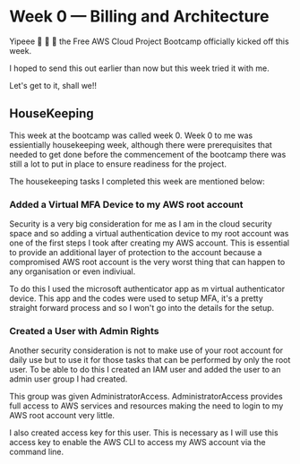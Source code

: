 # Week 0 — Billing and Architecture

Yipeee :dancer: :dancer: :dancer:   the Free AWS Cloud Project Bootcamp officially kicked off this week.

I hoped to send this out earlier than now but this week tried it with me.

Let's get to it, shall we!!

## HouseKeeping 

This week at the bootcamp was called week 0.
Week 0 to me was essientially housekeeping week, although there were prerequisites that needed to get done before the commencement of the bootcamp there was still a lot to put in place to ensure readiness for the project.

The housekeeping tasks I completed this week are mentioned below:

### Added a Virtual MFA Device to my AWS root account

Security is a very big consideration for me as I am in the cloud security space and so adding a virtual authentication device to my root account was one of the first steps I took after creating my AWS account. This is essential to provide an additional layer of protection to the account because a compromised AWS root account is the very worst thing that can happen to any organisation or even indiviual.

To do this I used the microsoft authenticator app as m virtual authenticator device.
This app and the codes were used to setup MFA, it's a pretty straight forward process and so I won't go into the details for the setup.

### Created a User with Admin Rights

Another security consideration is not to make use of your root account for daily use but to use it for those tasks that can be performed by only the root user. To be able to do this I created an IAM user and added the user to an admin user group I had created. 

This group was given AdministratorAccess. AdministratorAccess provides full access to AWS services and resources making the need to login to my AWS root account very little.

I also created access key for this user. This is necessary as I will use this access key to enable the AWS CLI to access my AWS account via the command line.

### 